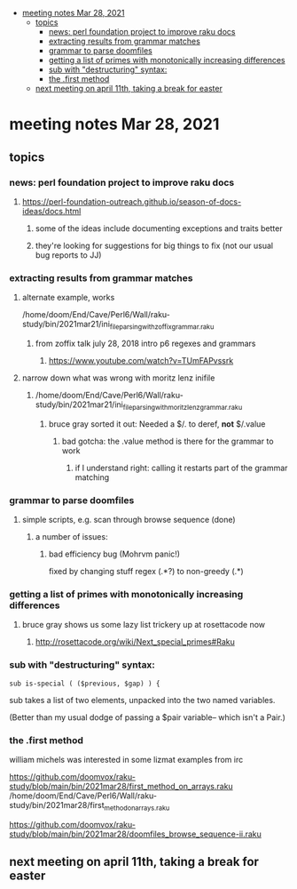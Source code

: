 - [meeting notes Mar 28, 2021](#orgcf8bb23)
  - [topics](#org5ad77b1)
    - [news: perl foundation project to improve raku docs](#orga9975f1)
    - [extracting results from grammar matches](#orgd15dc34)
    - [grammar to parse doomfiles](#org43030f9)
    - [getting a list of primes with monotonically increasing differences](#org7c05aa0)
    - [sub with "destructuring" syntax:](#org79c722e)
    - [the .first method](#org3b15266)
  - [next meeting on april 11th, taking a break for easter](#org74a6f13)


<a id="orgcf8bb23"></a>

# meeting notes Mar 28, 2021


<a id="org5ad77b1"></a>

## topics


<a id="orga9975f1"></a>

### news: perl foundation project to improve raku docs

1.  <https://perl-foundation-outreach.github.io/season-of-docs-ideas/docs.html>

    1.  some of the ideas include documenting exceptions and traits better
    
    2.  they're looking for suggestions for big things to fix (not our usual bug reports to JJ)


<a id="orgd15dc34"></a>

### extracting results from grammar matches

1.  alternate example, works

    /home/doom/End/Cave/Perl6/Wall/raku-study/bin/2021mar21/ini<sub>file</sub><sub>parsing</sub><sub>with</sub><sub>zoffix</sub><sub>grammar.raku</sub>
    
    1.  from zoffix talk july 28, 2018 intro p6 regexes and grammars
    
        1.  <https://www.youtube.com/watch?v=TUmFAPvssrk>

2.  narrow down what was wrong with moritz lenz inifile

    1.  /home/doom/End/Cave/Perl6/Wall/raku-study/bin/2021mar21/ini<sub>file</sub><sub>parsing</sub><sub>with</sub><sub>moritz</sub><sub>lenz</sub><sub>grammar.raku</sub>
    
        1.  bruce gray sorted it out: Needed a $/.<value> to deref, **not** $/.value
        
            1.  bad gotcha: the .value method is there for the grammar to work
            
                1.  if I understand right: calling it restarts part of the grammar matching


<a id="org43030f9"></a>

### grammar to parse doomfiles

1.  simple scripts, e.g. scan through browse sequence (done)

    1.  a number of issues:
    
        1.  bad efficiency bug (Mohrvm panic!)
        
            fixed by changing stuff regex (.\*?) to non-greedy (.\*)


<a id="org7c05aa0"></a>

### getting a list of primes with monotonically increasing differences

1.  bruce gray shows us some lazy list trickery up at rosettacode now

    1.  <http://rosettacode.org/wiki/Next_special_primes#Raku>


<a id="org79c722e"></a>

### sub with "destructuring" syntax:

```perl6-mode
sub is-special ( ($previous, $gap) ) {
```

sub takes a list of two elements, unpacked into the two named variables.

(Better than my usual dodge of passing a $pair variable&#x2013; which isn't a Pair.)


<a id="org3b15266"></a>

### the .first method

william michels was interested in some lizmat examples from irc

<https://github.com/doomvox/raku-study/blob/main/bin/2021mar28/first_method_on_arrays.raku> /home/doom/End/Cave/Perl6/Wall/raku-study/bin/2021mar28/first<sub>method</sub><sub>on</sub><sub>arrays.raku</sub>

<https://github.com/doomvox/raku-study/blob/main/bin/2021mar28/doomfiles_browse_sequence-ii.raku>


<a id="org74a6f13"></a>

## next meeting on april 11th, taking a break for easter
